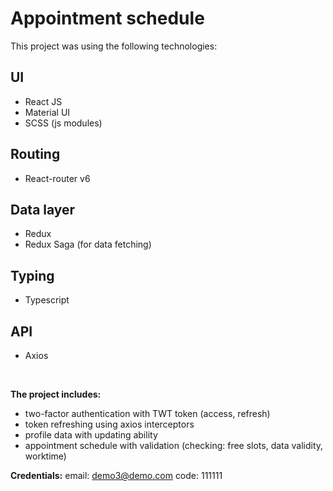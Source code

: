 # Appointment schedule

This project was using the following technologies:

## UI

- React JS
- Material UI
- SCSS (js modules)

## Routing

- React-router v6

## Data layer

- Redux
- Redux Saga (for data fetching)

## Typing

- Typescript

## API

- Axios

<br />

**The project includes:**

- two-factor authentication with TWT token (access, refresh)
- token refreshing using axios interceptors
- profile data with updating ability
- appointment schedule with validation (checking: free slots, data validity, worktime)

**Credentials:**
email: demo3@demo.com
code: 111111
